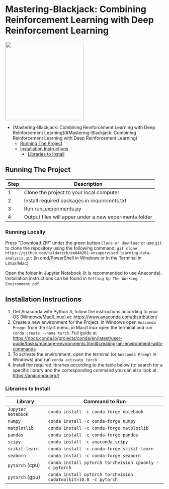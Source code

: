 # Mastering-Blackjack: Combining Reinforcement Learning with Deep Reinforcement Learning

<img src="GitHub.gif" width="250" height="250"/>

- [Mastering-Blackjack: Combining Reinforcement Learning with Deep Reinforcement Learning](#Mastering-Blackjack: Combining Reinforcement Learning with Deep Reinforcement Learning)
  * [Running The Project](#running-the-project)
  * [Installation Instructions](#installation-instructions)
    + [Libraries to Install](#libraries-to-install)

## Running The Project
|Step      | Description |
|-------------|---------|
|1| Clone the project to your local computer |
|2| Install required packages in requiremnts.txt |
|3| Run run_experiments.py |
|4| Output files will apper under a new experiments folder |


### Running Locally

Press "Download ZIP" under the green button `Clone or download` or use `git` to clone the repository using the 
following command: `git clone https://github.com/taldatech/ee046202-unsupervised-learning-data-analysis.git` (in cmd/PowerShell in Windows or in the Terminal in Linux/Mac)

Open the folder in Jupyter Notebook (it is recommended to use Anaconda). Installation instructions can be found in `Setting Up The Working Environment.pdf`.

## Installation Instructions

1. Get Anaconda with Python 3, follow the instructions according to your OS (Windows/Mac/Linux) at: https://www.anaconda.com/distribution/
2. Create a new environment for the Project:
In Windows open `Anaconda Prompt` from the start menu, in Mac/Linux open the terminal and run `conda create --name torch`. Full guide at https://docs.conda.io/projects/conda/en/latest/user-guide/tasks/manage-environments.html#creating-an-environment-with-commands
3. To activate the environment, open the terminal (or `Anaconda Prompt` in Windows) and run `conda activate torch`
4. Install the required libraries according to the table below (to search for a specific library and the corresponding command you can also look at https://anaconda.org/)

### Libraries to Install

|Library         | Command to Run |
|----------------|---------|
|`Jupyter Notebook`|  `conda install -c conda-forge notebook`|
|`numpy`|  `conda install -c conda-forge numpy`|
|`matplotlib`|  `conda install -c conda-forge matplotlib`|
|`pandas`|  `conda install -c conda-forge pandas`|
|`scipy`| `conda install -c anaconda scipy `|
|`scikit-learn`|  `conda install -c conda-forge scikit-learn`|
|`seaborn`|  `conda install -c conda-forge seaborn`|
|`pytorch` (cpu)| `conda install pytorch torchvision cpuonly -c pytorch` |
|`pytorch` (gpu)| `conda install pytorch torchvision cudatoolkit=10.0 -c pytorch` |



